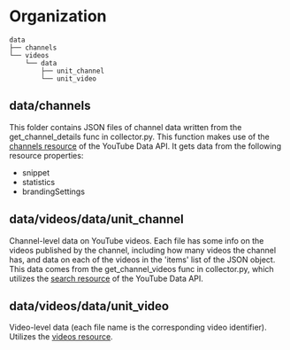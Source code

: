 # Organization
```
data
├── channels
└── videos
    └── data
        ├── unit_channel
        └── unit_video
```

## data/channels
This folder contains JSON files of channel data 
written from the get_channel_details func in collector.py. This function makes use of 
the [channels resource](https://developers.google.com/youtube/v3/docs/channels) of the 
YouTube Data API. It gets data from the following resource properties:
- snippet
- statistics
- brandingSettings

## data/videos/data/unit_channel
Channel-level data on YouTube videos. Each file has some info on the videos published by the channel, including how many videos the channel has, and data on each of the videos in the 'items' list of the JSON object.
This data comes from the get_channel_videos func in collector.py, which utilizes the [search resource](https://developers.google.com/youtube/v3/docs/search) of the 
YouTube Data API.

## data/videos/data/unit_video
Video-level data (each file name is the corresponding video identifier). Utilizes the [videos resource](https://developers.google.com/youtube/v3/docs/videos).
